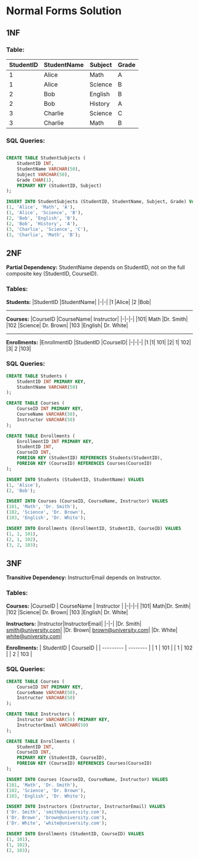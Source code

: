 # Normal Forms Solution

## 1NF

### Table:

| StudentID | StudentName | Subject | Grade |
| --------- | ----------- | ------- | ----- |
| 1         | Alice       | Math    | A     |
| 1         | Alice       | Science | B     |
| 2         | Bob         | English | B     |
| 2         | Bob         | History | A     |
| 3         | Charlie     | Science | C     |
| 3         | Charlie     | Math    | B     |

### SQL Queries:

```SQL

CREATE TABLE StudentSubjects (
    StudentID INT,
    StudentName VARCHAR(50),
    Subject VARCHAR(50),
    Grade CHAR(1),
    PRIMARY KEY (StudentID, Subject)
);

INSERT INTO StudentSubjects (StudentID, StudentName, Subject, Grade) VALUES
(1, 'Alice', 'Math', 'A'),
(1, 'Alice', 'Science', 'B'),
(2, 'Bob', 'English', 'B'),
(2, 'Bob', 'History', 'A'),
(3, 'Charlie', 'Science', 'C'),
(3, 'Charlie', 'Math', 'B');

```

## 2NF

**Partial Dependency:** StudentName depends on StudentID, not on the full composite key (StudentID, CourseID).

### Tables:

**Students:**
|StudentID |StudentName|
|-|-|
|1 |Alice|
|2 |Bob|

---

**Courses:**
|CourseID |CourseName| Instructor|
|-|-|-|
|101| Math |Dr. Smith|
|102 |Science| Dr. Brown|
|103 |English| Dr. White|

---

**Enrollments:**
|EnrollmentID |StudentID |CourseID|
|-|-|-|
|1 |1| 101|
|2| 1| 102|
|3| 2 |103|

### SQL Queries:

```SQL
CREATE TABLE Students (
    StudentID INT PRIMARY KEY,
    StudentName VARCHAR(50)
);

CREATE TABLE Courses (
    CourseID INT PRIMARY KEY,
    CourseName VARCHAR(50),
    Instructor VARCHAR(50)
);

CREATE TABLE Enrollments (
    EnrollmentID INT PRIMARY KEY,
    StudentID INT,
    CourseID INT,
    FOREIGN KEY (StudentID) REFERENCES Students(StudentID),
    FOREIGN KEY (CourseID) REFERENCES Courses(CourseID)
);

INSERT INTO Students (StudentID, StudentName) VALUES
(1, 'Alice'),
(2, 'Bob');

INSERT INTO Courses (CourseID, CourseName, Instructor) VALUES
(101, 'Math', 'Dr. Smith'),
(102, 'Science', 'Dr. Brown'),
(103, 'English', 'Dr. White');

INSERT INTO Enrollments (EnrollmentID, StudentID, CourseID) VALUES
(1, 1, 101),
(2, 1, 102),
(3, 2, 103);
```

## 3NF

**Transitive Dependency:** InstructorEmail depends on Instructor.

### Tables:

**Courses:**
|CourseID | CourseName | Instructor |
|-|-|-|
|101| Math|Dr. Smith|
|102 |Science| Dr. Brown|
|103 |English| Dr. White|

**Instructors:**
|Instructor|InstructorEmail|
|-|-|
|Dr. Smith| smith@university.com|
|Dr. Brown| brown@university.com|
|Dr. White| white@university.com|

**Enrollments:**
| StudentID | CourseID |
| --------- | -------- |
| 1 | 101 |
| 1 | 102 |
| 2 | 103 |

### SQL Queries:

```SQL
CREATE TABLE Courses (
    CourseID INT PRIMARY KEY,
    CourseName VARCHAR(50),
    Instructor VARCHAR(50)
);

CREATE TABLE Instructors (
    Instructor VARCHAR(50) PRIMARY KEY,
    InstructorEmail VARCHAR(50)
);

CREATE TABLE Enrollments (
    StudentID INT,
    CourseID INT,
    PRIMARY KEY (StudentID, CourseID),
    FOREIGN KEY (CourseID) REFERENCES Courses(CourseID)
);

INSERT INTO Courses (CourseID, CourseName, Instructor) VALUES
(101, 'Math', 'Dr. Smith'),
(102, 'Science', 'Dr. Brown'),
(103, 'English', 'Dr. White');

INSERT INTO Instructors (Instructor, InstructorEmail) VALUES
('Dr. Smith', 'smith@university.com'),
('Dr. Brown', 'brown@university.com'),
('Dr. White', 'white@university.com');

INSERT INTO Enrollments (StudentID, CourseID) VALUES
(1, 101),
(1, 102),
(2, 103);
```
